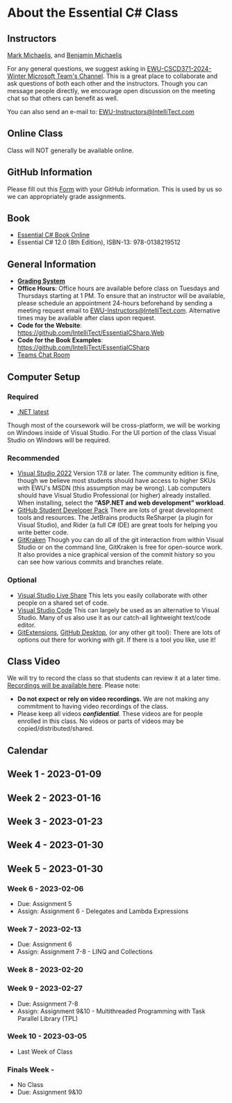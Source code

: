 # About the Essential C# Class

## Instructors

[Mark Michaelis](https://github.com/MarkMichaelis/https://mark.michaelis.net), and [Benjamin Michaelis](https://github.com/BenjaminMichaelis)

For any general questions, we suggest asking in [EWU-CSCD371-2024-Winter Microsoft Team's Channel](https://teams.microsoft.com/l/channel/19%3A73I56PmdISR6THSj2W7W4ajflw_Hvs2RoXvjItVangY1%40thread.tacv2/General?groupId=6452359c-346d-44d6-8732-25821a03b6e6&tenantId=). This is a great place to collaborate and ask questions of both each other and the instructors. Though you can message people directly, we encourage open discussion on the meeting chat so that others can benefit as well.

You can also send an e-mail to: EWU-Instructors@IntelliTect.com

## Online Class

Class will NOT generally be available online.

## GitHub Information

Please fill out this [Form](https://forms.office.com/r/fzrjcspJfY) with your GitHub information. This is used by us so we can appropriately grade assignments.

## Book

* [Essential C# Book Online](https://EssentialCSharp.com)
* Essential C# 12.0 (8th Edition), ISBN-13: 978-0138219512

## General Information

* [**Grading System**](Homework-Grading.md)
* **Office Hours**: Office hours are available before class on Tuesdays and Thursdays starting at 1 PM.  To ensure that an instructor will be available, please schedule an appointment 24-hours beforehand by sending a meeting request email to EWU-Instructors@IntelliTect.com.  Alternative times may be available after class upon request.
* **Code for the Website**: <https://github.com/IntelliTect/EssentialCSharp.Web>
* **Code for the Book Examples**: <https://github.com/IntelliTect/EssentialCSharp>
* [Teams Chat Room](https://teams.microsoft.com/l/channel/19%3A73I56PmdISR6THSj2W7W4ajflw_Hvs2RoXvjItVangY1%40thread.tacv2/General?groupId=6452359c-346d-44d6-8732-25821a03b6e6&tenantId=)

## Computer Setup

### Required

* [.NET latest](https://dotnet.microsoft.com/download)

Though most of the coursework will be cross-platform, we will be working on Windows inside of Visual Studio. For the UI portion of the class Visual Studio on Windows will be required.

### Recommended

* [Visual Studio 2022](https://visualstudio.microsoft.com/downloads/)
  Version 17.8 or later. The community edition is fine, though we believe most students should have access to higher SKUs with EWU's MSDN (this assumption may be wrong). Lab computers should have Visual Studio Professional (or higher) already installed. When installing, select the **“ASP.NET and web development” workload**.
* [GitHub Student Developer Pack](https://education.github.com/students)
  There are lots of great development tools and resources. The JetBrains products ReSharper (a plugin for Visual Studio), and Rider (a full C# IDE) are great tools for helping you write better code.
* [GitKraken](https://www.gitkraken.com/invite/bX2Nqsqr)
  Though you can do all of the git interaction from within Visual Studio or on the command line, GitKraken is free for open-source work. It also provides a nice graphical version of the commit history so you can see how various commits and branches relate.

### Optional

* [Visual Studio Live Share](https://visualstudio.microsoft.com/services/live-share/) This lets you easily collaborate with other people on a shared set of code.
* [Visual Studio Code](https://code.visualstudio.com/) This can largely be used as an alternative to Visual Studio. Many of us also use it as our catch-all lightweight text/code editor.
* [GitExtensions](https://gitextensions.github.io/), [GitHub Desktop](https://desktop.github.com/), (or any other git tool): There are lots of options out there for working with git. If there is a tool you like, use it!

## Class Video

We will try to record the class so that students can review it at a later time. [Recordings will be available here](https://intellitectsp.sharepoint.com/:f:/s/TODOREPLACE).
Please note:

* **Do not expect or rely on video recordings.**  We are not making any commitment to having video recordings of the class.
* Please keep all videos ***confidential***. These videos are for people enrolled in this class.  No videos or parts of videos may be copied/distributed/shared.

## Calendar

## Week 1 - 2023-01-09

## Week 2 - 2023-01-16

## Week 3 - 2023-01-23

## Week 4 - 2023-01-30

## Week 5 - 2023-01-30

### Week 6  - 2023-02-06

* Due: Assignment 5
* Assign: Assignment 6 - Delegates and Lambda Expressions

### Week 7  - 2023-02-13

* Due: Assignment 6
* Assign: Assignment 7-8 - LINQ and Collections

### Week 8  - 2023-02-20

### Week 9  - 2023-02-27

* Due: Assignment 7-8
* Assign: Assignment 9&10 - Multithreaded Programming with Task Parallel Library (TPL)

### Week 10 - 2023-03-05

* Last Week of Class

### Finals Week -

* No Class
* Due: Assignment 9&10
